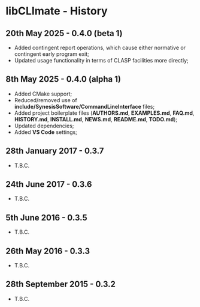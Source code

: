 # libCLImate - History


20th May 2025 - 0.4.0 (beta 1)
------------------------------

 * Added contingent report operations, which cause either normative or contingent early program exit;
 * Updated usage functionality in terms of CLASP facilities more directly;


8th May 2025 - 0.4.0 (alpha 1)
------------------------------

 * Added CMake support;
 * Reduced/removed use of **include/SynesisSoftware/CommandLineInterface** files;
 * Added project boilerplate files (**AUTHORS.md**, **EXAMPLES.md**, **FAQ.md**, **HISTORY.md**, **INSTALL.md**, **NEWS.md**, **README.md**, **TODO.md**);
 * Updated dependencies;
 * Added **VS Code** settings;


28th January 2017 - 0.3.7
-------------------------

 * T.B.C.


24th June 2017 - 0.3.6
----------------------

 * T.B.C.


5th June 2016 - 0.3.5
---------------------

 * T.B.C.


26th May 2016 - 0.3.3
---------------------

 * T.B.C.


28th September 2015 - 0.3.2
---------------------------

 * T.B.C.


<!-- ########################### end of file ########################### -->

